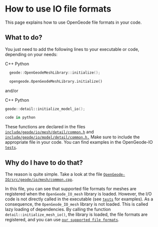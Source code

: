 
<script setup>
import { ref } from 'vue'

const tab = ref(0)
</script>

# How to use IO file formats

This page explains how to use OpenGeode file formats in your code.

## What to do?

You just need to add the following lines to your executable or code, depending on your needs:

<v-tabs v-model="tab" bg-color="primary">
  <v-tab value="one">C++</v-tab>
  <v-tab value="two">Python</v-tab>
</v-tabs>
<v-window v-model="tab">
<v-window-item value="one">

```cpp
  geode::OpenGeodeMeshLibrary::initialize();
```
</v-window-item>
 <v-window-item value="two"> 

```py
  opengeode.OpenGeodeMeshLibrary.initialize()
```
</v-window-item> 
</v-window>

and/or

<v-tabs v-model="tab" bg-color="primary">
  <v-tab value="one">C++</v-tab>
  <v-tab value="two">Python</v-tab>
</v-tabs>
<v-window v-model="tab">
<v-window-item value="one">

```cpp
geode::detail::initialize_model_io();
```
</v-window-item>
 <v-window-item value="two"> 

```py
code in python
```
</v-window-item> 
</v-window>

These functions are declared in the files [`include/geode/io/mesh/detail/common.h`](https://github.com/Geode-solutions/OpenGeode-IO/blob/master/include/geode/io/mesh/detail/common.h) and [`include/geode/io/model/detail/common.h.`](https://github.com/Geode-solutions/OpenGeode-IO/blob/master/include/geode/io/model/detail/common.h) Make sure to include the appropriate file in your code. You can find examples in the OpenGeode-IO [`tests`](https://github.com/Geode-solutions/OpenGeode-IO/tree/master/tests).

## Why do I have to do that?

The reason is quite simple. Take a look at the file [`OpenGeode-IO/src/geode/io/mesh/common.cpp`](https://github.com/Geode-solutions/OpenGeode-IO/blob/master/src/geode/io/mesh/common.cpp). 

In this file, you can see that supported file formats for meshes are registered when the `OpenGeode_IO_mesh` library is loaded. However, the I/O code is not directly called in the executable (see [`tests`](https://github.com/Geode-solutions/OpenGeode-IO/tree/master/tests) for examples). As a consequence, the `OpenGeode_IO_mesh` library is not loaded. This is called lazy loading of dependencies. By calling the function `detail::initialize_mesh_io()`, the library is loaded, the file formats are registered, and you can use [`our supported file formats`](/guides/formats.html).

